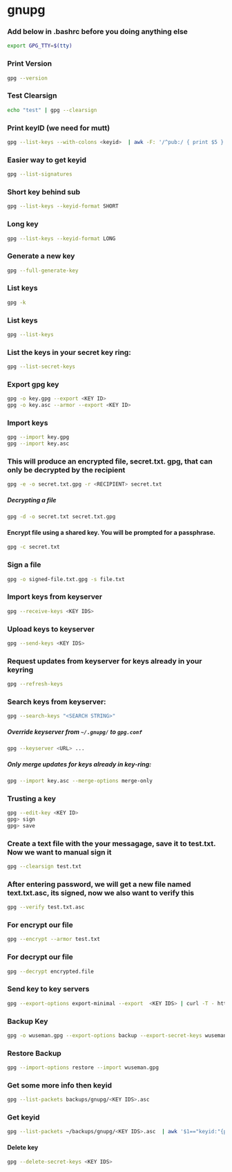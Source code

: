 # gnupg

### Add below in .bashrc before you doing anything else

```sh
export GPG_TTY=$(tty)
```
### Print Version

```sh
gpg --version
```
### Test Clearsign

```sh
echo "test" | gpg --clearsign
```
### Print keyID (we need for mutt)

```sh
gpg --list-keys --with-colons <keyid>  | awk -F: '/^pub:/ { print $5 }'   
```
### Easier way to get keyid

```sh
gpg --list-signatures               
```

### Short key behind sub                

```sh
gpg --list-keys --keyid-format SHORT 
```
### Long key                      

```sh
gpg --list-keys --keyid-format LONG       
```

### Generate a new key

```sh
gpg --full-generate-key               
```

### List keys

```sh
gpg -k 
```
### List keys              

 ```sh
gpg --list-keys      
```
### List the keys in your secret key ring:   

```sh
gpg --list-secret-keys
```

### Export gpg key                                                                        
```sh
gpg -o key.gpg --export <KEY ID>   
gpg -o key.asc --armor --export <KEY ID>       
```

### Import keys 

```sh
gpg --import key.gpg
gpg --import key.asc  
```

### This will produce an encrypted file, secret.txt.  gpg, that can only be decrypted by the recipient

```sh
gpg -e -o secret.txt.gpg -r <RECIPIENT> secret.txt    
```

##### Decrypting a file 

```sh
gpg -d -o secret.txt secret.txt.gpg     
```

#### Encrypt file using a shared key. You will be prompted for a passphrase.       

```sh
gpg -c secret.txt 
```
### Sign a file               

```sh
gpg -o signed-file.txt.gpg -s file.txt
```

### Import keys from keyserver                                       
```sh
gpg --receive-keys <KEY IDS>
```

### Upload keys to keyserver                                                    

```sh
gpg --send-keys <KEY IDS>   
```

### Request updates from keyserver for keys already in your keyring

 ```sh
gpg --refresh-keys         
```

### Search keys from keyserver:   

```sh
gpg --search-keys "<SEARCH STRING>"     
```

##### Override keyserver from `~/.gnupg/` to  `gpg.conf`     

```sh
gpg --keyserver <URL> ...                  
```

##### Only merge updates for keys already in key-ring:        

```sh
gpg --import key.asc --merge-options merge-only                                            
```

### Trusting a key
```sh
gpg --edit-key <KEY ID>                                                                  
gpg> sign                                                                                
gpg> save                                                                                   
```

### Create a text file with the your messagage, save it to test.txt. Now we want to manual sign it

```sh
gpg --clearsign test.txt
```

### After entering password, we will get a new file named text.txt.asc, its signed, now we also want to verify this

```sh
gpg --verify test.txt.asc
```

### For encrypt our file

```sh
gpg --encrypt --armor test.txt
```

### For decrypt our file

```sh
gpg --decrypt encrypted.file
```

### Send key to key servers

```sh
gpg --export-options export-minimal --export  <KEY IDS> | curl -T - https://keys.openpgp.org
```

### Backup Key

```sh
gpg -o wuseman.gpg --export-options backup --export-secret-keys wuseman@nr1.nu
```
### Restore Backup

  ```sh
gpg --import-options restore --import wuseman.gpg
```
### Get some more info then keyid

 ```sh
gpg --list-packets backups/gnupg/<KEY IDS>.asc 
```

### Get keyid

  ```sh
gpg --list-packets ~/backups/gnupg/<KEY IDS>.asc  | awk '$1=="keyid:"{print$2}'
```

#### Delete key

```sh
gpg --delete-secret-keys <KEY IDS>
```
